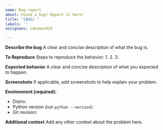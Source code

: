 ```yaml
---
name: Bug report
about: Found a bug? Report it here!
title: "[BUG] "
labels: ''
assignees: ideaman924

---
```


**Describe the bug**
A clear and concise description of what the bug is.

**To Reproduce**
Steps to reproduce the behavior:
1. 
2.
3. 

**Expected behavior**
A clear and concise description of what you expected to happen.

**Screenshots**
If applicable, add screenshots to help explain your problem.

**Environment (required):**
 - Distro: 
 - Python version (run `python --version`):
 - Git revision: 

**Additional context**
Add any other context about the problem here.

